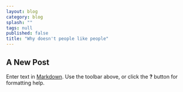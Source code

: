```yaml
---
layout: blog
category: blog
splash: ""
tags: null
published: false
title: "Why doesn't people like people"
---
```


## A New Post

Enter text in [Markdown](http://daringfireball.net/projects/markdown/). Use the toolbar above, or click the **?** button for formatting help.
